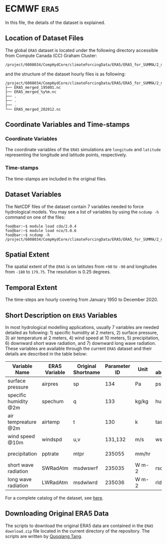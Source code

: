 # ECMWF `ERA5`
In this file, the details of the dataset is explained.

## Location of Dataset Files
The global `ERA5` dataset is located under the following directory accessible from Compute Canada (CC) Graham Cluster:
```
/project/6008034/CompHydCore/climateForcingData/ERA5/ERA5_for_SUMMA/2_merged_data
```
and the structure of the dataset hourly files is as following:
```console
/project/6008034/CompHydCore/climateForcingData/ERA5/ERA5_for_SUMMA/2_merged_data
├── ERA5_merged_195001.nc
├── ERA5_merged_%y%m.nc
├── .
├── .
├── .
└── ERA5_merged_202012.nc
```

## Coordinate Variables and Time-stamps

### Coordinate Variables
The coordinate variables of the `ERA5` simulations are `longitude` and `latitude` representing the longitude and latitude points, respectively.
### Time-stamps
The time-stamps are included in the original files.

## Dataset Variables
The NetCDF files of the dataset contain 7 variables needed to force hydrological models. You may see a list of variables by using the `ncdump -h`  command on one of the files:
```console
foo@bar:~$ module load cdo/2.0.4
foo@bar:~$ module load nco/5.0.6
foo@bar:~$ ncdump -h  /project/6008034/CompHydCore/climateForcingData/ERA5/ERA5_for_SUMMA/2_merged_data/ERA5_merged_195001.nc
```

## Spatial Extent
The spatial extent of the `ERA5` is on latitutes from `+90` to `-90` and longitudes from `-180` to `179.75`. The resolution is 0.25 degrees. 

## Temporal Extent
The time-steps are hourly covering from January 1950 to December 2020.

## Short Description on `ERA5` Variables
In most hydrological modelling applications, usually 7 variables are needed detailed as following:  1) specific humidity at 2 meters, 2) surface pressure, 3) air temperature at 2 meters, 4) wind speed at 10 meters, 5) precipitation, 6) downward short wave radiation, and 7) downward long wave radiation. These variables are available through the current `ERA5` dataset and their details are described in the table below:

|Variable Name        |ERA5 Variable      |Original Shortname|Parameter ID|Unit |IPCC abbreviation|Comments            |
|---------------------|-------------------|------------------|------------|-----|-----------------|--------------------|
|surface pressure     |airpres            |sp                |134         |Pa   |ps               |                    |
|specific humidity @2m|spechum            |q                 |133         |kg/kg|huss             |                    |
|air tempreature @2m  |airtemp            |t                 |130         |k    |tas              |                    |
|wind speed @10m      |windspd            |u,v               |131,132     |m/s  |wspd             |WIND=SQRT(u<sup>2</sup>+v<sup>2</sup>)|
|precipitation        |pptrate            |mtpr              |235055      |mm/hr|                 |mean total precipitation rate|
|short wave radiation |SWRadAtm           |msdwswrf          |235035      |W m-2|rsds             |                    |
|long wave radiation  |LWRadAtm           |msdwlwrd          |235036      |W m-2|rlds             |                    |

For a complete catalog of the dataset, see [here](https://confluence.ecmwf.int/display/CKB/ERA5%3A+data+documentation).

## Downloading Original ERA5 Data
The scripts to download the original ERA5 data are contained in the `ERA5 download.zip` file located in the current directory of the repository. The scripts are written by [Quoqiang Tang](quoqiang.tang@usask.ca).
